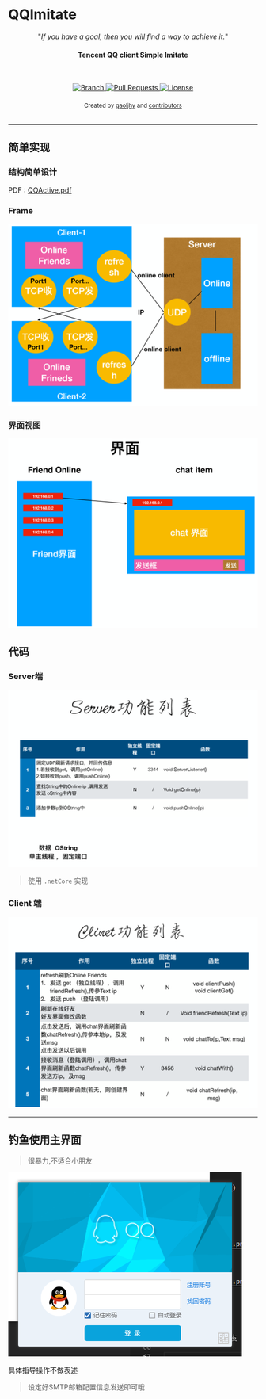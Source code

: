 # QQImitate


<p align="center">"<i>If you have a goal, then you will find a way to achieve it.</i>"</p>

<h4 align="center">Tencent QQ client Simple Imitate</h4>

<br>

<p align="center">
  <a href="https://github.com/gaoljhy/QQImitate/tree/master">
    <img src="https://img.shields.io/badge/Branch-master-green.svg?longCache=true"
        alt="Branch">
  </a>
  <a href="https://github.com/gaoljhy/QQImitate/pulls">
    <img src="https://img.shields.io/badge/PRs-welcome-brightgreen.svg?longCache=true"
        alt="Pull Requests">
  </a>
  <a href="https://github.com/gaoljhy/QQImitate/blob/master/LICENSE">
    <img src="https://img.shields.io/badge/License-MIT-blue.svg?longCache=true"
        alt="License">
  </a>
</p>

<div align="center">
  <sub>Created by
  <a href="http://grj321.com">gaoljhy</a> and
  <a href="https://github.com/gaoljhy/QQImitate/contributors">
    contributors
  </a>
</div>

<br>

****

## 简单实现

### 结构简单设计

PDF : [QQActive.pdf](./QQActive.pdf)

### Frame

![Frame](./Frame.png)

### 界面视图

![view](./view.png)

## 代码

### Server端

![Server](./Server.png)

> 使用 `.netCore` 实现

### Client 端

![Clinet](./client.png)

------------

## 钓鱼使用主界面

> 很暴力,不适合小朋友

![qq](qq_Fish.png)

具体指导操作不做表述

> 设定好SMTP邮箱配置信息发送即可哦
